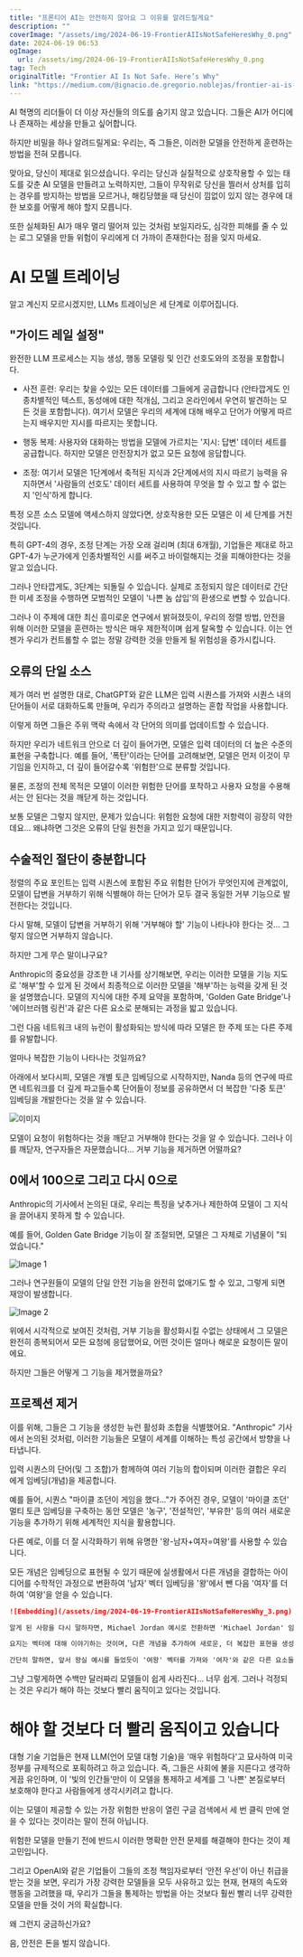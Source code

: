 ```yaml
---
title: "프론티어 AI는 안전하지 않아요 그 이유를 알려드릴게요"
description: ""
coverImage: "/assets/img/2024-06-19-FrontierAIIsNotSafeHeresWhy_0.png"
date: 2024-06-19 06:53
ogImage: 
  url: /assets/img/2024-06-19-FrontierAIIsNotSafeHeresWhy_0.png
tag: Tech
originalTitle: "Frontier AI Is Not Safe. Here’s Why"
link: "https://medium.com/@ignacio.de.gregorio.noblejas/frontier-ai-is-not-safe-heres-why-ef4fff7388c1"
---
```



AI 혁명의 리더들이 더 이상 자신들의 의도를 숨기지 않고 있습니다. 그들은 AI가 어디에나 존재하는 세상을 만들고 싶어합니다.

하지만 비밀을 하나 알려드릴게요: 우리는, 즉 그들은, 이러한 모델을 안전하게 훈련하는 방법을 전혀 모릅니다.

맞아요, 당신이 제대로 읽으셨습니다. 우리는 당신과 실질적으로 상호작용할 수 있는 태도를 갖춘 AI 모델을 만들려고 노력하지만, 그들이 무작위로 당신을 찔러서 상처를 입히는 경우를 방지하는 방법을 모르거나, 해킹당했을 때 당신이 낌없이 있지 않는 경우에 대한 보호를 어떻게 해야 할지 모릅니다.

또한 실체화된 AI가 매우 멀리 떨어져 있는 것처럼 보일지라도, 심각한 피해를 줄 수 있는 로그 모델을 만들 위험이 우리에게 더 가까이 존재한다는 점을 잊지 마세요.

<div class="content-ad"></div>

# AI 모델 트레이닝

알고 계신지 모르시겠지만, LLMs 트레이닝은 세 단계로 이루어집니다.

## "가이드 레일 설정"

완전한 LLM 프로세스는 지능 생성, 행동 모델링 및 인간 선호도와의 조정을 포함합니다.

<div class="content-ad"></div>

- 사전 훈련: 우리는 찾을 수있는 모든 데이터를 그들에게 공급합니다 (안타깝게도 인종차별적인 텍스트, 동성애에 대한 적개심, 그리고 온라인에서 우연히 발견하는 모든 것을 포함합니다). 여기서 모델은 우리의 세계에 대해 배우고 단어가 어떻게 따르는지 배우지만 지시를 따르지는 못합니다.
  
- 행동 복제: 사용자와 대화하는 방법을 모델에 가르치는 '지시: 답변' 데이터 세트를 공급합니다. 하지만 모델은 안전장치가 없고 모든 요청에 응답합니다.
  
- 조정: 여기서 모델은 1단계에서 축적된 지식과 2단계에서의 지시 따르기 능력을 유지하면서 '사람들의 선호도' 데이터 세트를 사용하여 무엇을 할 수 있고 할 수 없는지 '인식'하게 합니다.

특정 오픈 소스 모델에 액세스하지 않았다면, 상호작용한 모든 모델은 이 세 단계를 거친 것입니다.

특히 GPT-4의 경우, 조정 단계는 가장 오래 걸리며 (최대 6개월), 기업들은 제대로 하고 GPT-4가 누군가에게 인종차별적인 시를 써주고 바이럴해지는 것을 피해야한다는 것을 알고 있습니다.

그러나 안타깝게도, 3단계는 되돌릴 수 있습니다. 실제로 조정되지 않은 데이터로 간단한 미세 조정을 수행하면 모범적인 모델이 '나쁜 놈 삽입'의 환생으로 변할 수 있습니다.

<div class="content-ad"></div>

그러나 이 주제에 대한 최신 흥미로운 연구에서 밝혀졌듯이, 우리의 정렬 방법, 안전을 위해 이러한 모델을 훈련하는 방식은 매우 제한적이며 쉽게 탈옥할 수 있습니다. 이는 언젠가 우리가 컨트롤할 수 없는 정말 강력한 것을 만들게 될 위험성을 증가시킵니다.

## 오류의 단일 소스

제가 여러 번 설명한 대로, ChatGPT와 같은 LLM은 입력 시퀀스를 가져와 시퀀스 내의 단어들이 서로 대화하도록 만들며, 우리가 주의라고 설명하는 혼합 작업을 사용합니다.

이렇게 하면 그들은 주위 맥락 속에서 각 단어의 의미를 업데이트할 수 있습니다.

<div class="content-ad"></div>

하지만 우리가 네트워크 안으로 더 깊이 들어가면, 모델은 입력 데이터의 더 높은 수준의 표현을 구축합니다. 예를 들어, '폭탄'이라는 단어를 고려해보면, 모델은 먼저 이것이 무기임을 인지하고, 더 깊이 들어갈수록 '위험한'으로 분류할 것입니다.

물론, 조정의 전체 목적은 모델이 이러한 위험한 단어를 포착하고 사용자 요청을 수용해서는 안 된다는 것을 깨닫게 하는 것입니다.

보통 모델은 그렇지 않지만, 문제가 있습니다: 위험한 요청에 대한 저항력이 굉장히 약한데요... 왜냐하면 그것은 오류의 단일 원천을 가지고 있기 때문입니다.

## 수술적인 절단이 충분합니다

<div class="content-ad"></div>

정렬의 주요 포인트는 입력 시퀀스에 포함된 주요 위험한 단어가 무엇인지에 관계없이, 모델이 답변을 거부하기 위해 식별해야 하는 단어가 모두 결국 동일한 거부 기능으로 발전한다는 것입니다.  

다시 말해, 모델이 답변을 거부하기 위해 '거부해야 할' 기능이 나타나야 한다는 것... 그렇지 않으면 거부하지 않습니다.  

하지만 그게 무슨 말이냐구요?  

Anthropic의 중요성을 강조한 내 기사를 상기해보면, 우리는 이러한 모델을 기능 지도로 '해부'할 수 있게 된 것에서 최종적으로 이러한 모델을 '해부'하는 능력을 갖게 된 것을 설명했습니다. 모델의 지식에 대한 주제 요약을 포함하며, 'Golden Gate Bridge'나 '에이브러햄 링컨'과 같은 다른 요소로 분해되는 과정을 밟고 있습니다.

<div class="content-ad"></div>

그런 다음 네트워크 내의 뉴런이 활성화되는 방식에 따라 모델은 한 주제 또는 다른 주제를 유발합니다.

얼마나 복잡한 기능이 나타나는 것일까요?

아래에서 보다시피, 모델은 개별 토큰 임베딩으로 시작하지만, Nanda 등의 연구에 따르면 네트워크를 더 깊게 파고들수록 단어들이 정보를 공유하면서 더 복잡한 '다중 토큰' 임베딩을 개발한다는 것을 알 수 있습니다.

<div class="content-ad"></div>

![이미지](/assets/img/2024-06-19-FrontierAIIsNotSafeHeresWhy_0.png)

모델이 요청이 위험하다는 것을 깨닫고 거부해야 한다는 것을 알 수 있습니다. 그러나 이를 깨닫자, 연구자들은 자문했습니다... 거부 기능을 제거하면 어떨까요?

## 0에서 100으로 그리고 다시 0으로

Anthropic의 기사에서 논의된 대로, 우리는 특징을 낮추거나 제한하여 모델이 그 지식을 끌어내지 못하게 할 수 있습니다.

<div class="content-ad"></div>

예를 들어, Golden Gate Bridge 기능이 잘 조절되면, 모델은 그 자체로 기념물이 "되었습니다."

![Image 1](/assets/img/2024-06-19-FrontierAIIsNotSafeHeresWhy_1.png)

그러나 연구원들이 모델의 단일 안전 기능을 완전히 없애기도 할 수 있고, 그렇게 되면 재앙이 발생합니다.

![Image 2](/assets/img/2024-06-19-FrontierAIIsNotSafeHeresWhy_2.png)

<div class="content-ad"></div>

위에서 시각적으로 보여진 것처럼, 거부 기능을 활성화시킬 수없는 상태에서 그 모델은 완전히 종복되어서 모든 요청에 응답했어요, 어떤 것이든 얼마나 해로운 요청이든 말이에요.

하지만 그들은 어떻게 그 기능을 제거했을까요?

## 프로젝션 제거

이를 위해, 그들은 그 기능을 생성한 뉴런 활성화 조합을 식별했어요. "Anthropic" 기사에서 논의된 것처럼, 이러한 기능들은 모델이 세계를 이해하는 특성 공간에서 방향을 나타냅니다.

<div class="content-ad"></div>

입력 시퀀스의 단어(및 그 조합)가 함께하여 여러 기능의 합이되며 이러한 결합은 우리에게 임베딩(개념)을 제공합니다.

예를 들어, 시퀀스 "마이클 조던이 게임을 했다..."가 주어진 경우, 모델이 '마이클 조던' 멀티 토큰 임베딩을 구축하는 동안 모델은 '농구', '전설적인', '부유한' 등의 여러 새로운 기능을 추가하기 위해 세계적인 지식을 활용합니다.

다른 예로, 이를 더 잘 시각화하기 위해 유명한 '왕-남자+여자=여왕'를 사용할 수 있습니다.

모든 개념은 임베딩으로 표현될 수 있기 때문에 실생활에서 다른 개념을 결합하는 아이디어를 수학적인 과정으로 변환하여 '남자' 벡터 임베딩을 '왕'에서 뺀 다음 '여자'를 더하여 '여왕'을 얻을 수 있습니다.

<div class="content-ad"></div>

```markdown
![Embedding](/assets/img/2024-06-19-FrontierAIIsNotSafeHeresWhy_3.png)

알게 된 사항을 다시 말하자면, Michael Jordan 예시로 전환하면 'Michael Jordan' 임베딩을 가져와 '농구'의 벡터 임베딩에 추가할 수 있습니다. 이제 이 임베딩은 할리우드 배우나 일반 시민과 같은 임의의 Michael Jordan을 나타내지 않고 분명히 전설적인 농구 선수를 나타냅니다.

요지는 벡터에 대해 이야기하는 것이며, 다른 개념을 추가하여 새로운, 더 복잡한 표현을 생성할 수 있는 것과 마찬가지로 벡터 형태의 다른 벡터로 이루어진 새로운 표현을 만들 수 있고, 이를 세계 지식 특징의 결합으로도 나타낼 수 있습니다.

간단히 말하면, 앞서 왕실 예시를 들었듯이 '여왕' 벡터를 가져와 '여자'와 같은 다른 요소들로 분해한 다음 해당 기능을 '지우기' 위해 그 기능으로의 프로젝션을 계산하고 빼면, 사실상 해당 개념을 제거하고 모델이 그 개념을 나타내는 능력을 상실하며 '왕'이 됩니다.
```

<div class="content-ad"></div>

그냥 그렇게하면 수백만 달러짜리 모델들이 쉽게 사라진다... 너무 쉽게. 그러나 걱정되는 것은 우리가 해야 하는 것보다 빨리 움직이고 있다는 것입니다.

# 해야 할 것보다 더 빨리 움직이고 있습니다

대형 기술 기업들은 현재 LLM(언어 모델 대형 기술)을 '매우 위험하다'고 묘사하여 미국 정부를 규제적으로 포획하려고 하고 있습니다. 즉, 그들은 사회에 불을 지른다고 생각하게끔 유인하며, 이 '빛의 인간들'만이 이 모델을 통제하고 세계를 그 '나쁜' 본질로부터 보호해야 한다고 사람들에게 생각시키려고 합니다.

이는 모델이 제공할 수 있는 가장 위험한 반응이 열린 구글 검색에서 세 번 클릭 만에 얻을 수 있다는 것이라는 말이 전혀 아닙니다.

<div class="content-ad"></div>

위험한 모델을 만들기 전에 반드시 이러한 명확한 안전 문제를 해결해야 한다는 것이 제 고민입니다.

그리고 OpenAI와 같은 기업들이 그들의 조정 책임자로부터 ‘안전 우선’이 아닌 취급을 받는 것을 보면, 우리가 가장 강력한 모델들을 모두 사유하고 있는 현재, 현재의 속도와 행동을 고려했을 때, 우리가 그들을 통제하는 방법을 아는 것보다 훨씬 빨리 너무 강력한 모델을 만들 것이 거의 확실합니다.

왜 그런지 궁금하신가요?

음, 안전은 돈을 벌지 않습니다.